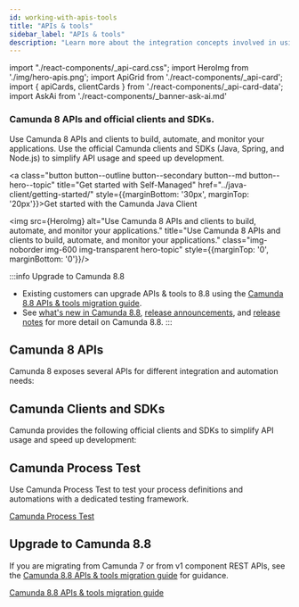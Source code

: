 ```yaml
---
id: working-with-apis-tools
title: "APIs & tools"
sidebar_label: "APIs & tools"
description: "Learn more about the integration concepts involved in using the Camunda Zeebe client libraries, APIs, and SDKs to interact programmatically with Camunda 8."
---
```


import "./react-components/\_api-card.css";
import HeroImg from './img/hero-apis.png';
import ApiGrid from './react-components/\_api-card';
import { apiCards, clientCards } from './react-components/\_api-card-data';
import AskAi from './react-components/\_banner-ask-ai.md'

<h3 class="subheading">Camunda 8 APIs and official clients and SDKs.</h3>

<div class="double-column-container" style={{marginBottom: '50px'}}>
<div class="double-column-left"  style={{marginRight: '50px', flex: '1.35'}}>

Use Camunda 8 APIs and clients to build, automate, and monitor your applications. Use the official Camunda clients and SDKs (Java, Spring, and Node.js) to simplify API usage and speed up development.

<a class="button button--outline button--secondary button--md button--hero--topic" title="Get started with Self-Managed" href="../java-client/getting-started/" style={{marginBottom: '30px', marginTop: '20px'}}>Get started with the Camunda Java Client</a>

</div>
<div class="double-column-right" style={{flex: '1'}}>

<img src={HeroImg} alt="Use Camunda 8 APIs and clients to build, automate, and monitor your applications." title="Use Camunda 8 APIs and clients to build, automate, and monitor your applications." class="img-noborder img-600 img-transparent hero-topic" style={{marginTop: '0', marginBottom: '0'}}/>

</div>
</div>

:::info Upgrade to Camunda 8.8

- Existing customers can upgrade APIs & tools to 8.8 using the [Camunda 8.8 APIs & tools migration guide](/apis-tools/migration-manuals/index.md).
- See [what's new in Camunda 8.8](/components/whats-new-in-88.md), [release announcements](/reference/announcements-release-notes/880/880-announcements.md), and [release notes](/reference/announcements-release-notes/880/880-release-notes.md) for more detail on Camunda 8.8.
  :::

## Camunda 8 APIs

Camunda 8 exposes several APIs for different integration and automation needs:

<ApiGrid api={apiCards} />

## Camunda Clients and SDKs

Camunda provides the following official clients and SDKs to simplify API usage and speed up development:

<ApiGrid api={clientCards} />

## Camunda Process Test

Use Camunda Process Test to test your process definitions and automations with a dedicated testing framework.

<p><a href="../testing/getting-started/" class="link-arrow">Camunda Process Test</a></p>

## Upgrade to Camunda 8.8

If you are migrating from Camunda 7 or from v1 component REST APIs, see the [Camunda 8.8 APIs & tools migration guide](/apis-tools/migration-manuals/migrate-to-camunda-api.md) for guidance.

<p><a href="../migration-manuals/" class="link-arrow">Camunda 8.8 APIs & tools migration guide</a></p>

<AskAi/>
